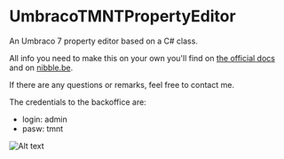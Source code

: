 UmbracoTMNTPropertyEditor
=========================

An Umbraco 7 property editor based on a C# class.

All info you need to make this on your own you'll find on [the official docs](http://umbraco.github.io/Belle/#/api) and on [nibble.be](http://www.nibble.be/).

If there are any questions or remarks, feel free to contact me.

The credentials to the backoffice are:
- login: admin
- pasw: tmnt

![Alt text](http://theactionelite.com/site/wp-content/uploads/2013/08/TMNT.jpg "Turtle power")
